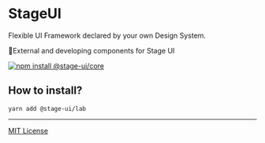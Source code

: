 # StageUI

Flexible UI Framework declared by your own Design System.

🧪External and developing components for Stage UI

[![npm install @stage-ui/core](https://img.shields.io/npm/v/@stage-ui/core?color=blue&label=Documentation&logo=visual-studio-code&style=for-the-badge)](https://stageui.shds.io)

## How to install?

```
yarn add @stage-ui/lab
```

***
[MIT License](https://github.com/pt-one/StageUI/blob/master/LICENSE)